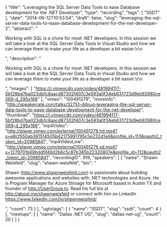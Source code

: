 {
  "title": "Leveraging the SQL Server Data Tools to ease Database development for the .NET Developer",
  "type": "recording",
  "tags": [
    "SSDT"
  ],
  "date": "2014-06-12T10:53:54",
  "draft": false,
  "slug": "leveraging-the-sql-server-data-tools-to-ease-database-development-for-the-net-developer-2",
  "abstract": "<p>Working with SQL is a chore for most .NET developers. In this session we will take a look at the SQL Server Data Tools in Visual Studio and how we can leverage them to make your life as a developer a bit easier.\r\n</p>",
  "description": "<p>Working with SQL is a chore for most .NET developers. In this session we will take a look at the SQL Server Data Tools in Visual Studio and how we can leverage them to make your life as a developer a bit easier.\r\n</p>",
  "images": [
    "https://i.vimeocdn.com/video/481994117-5bf28bd7ba023db1c8aacd87302f407c3e593a0f34eb631723d9eb92880ce069-d_295x166"
  ],
  "vimeo": "100491279",
  "moreinfo": "http://speakerrate.com/talks/32751-ddnug-leveraging-the-sql-server-data-tools-to-ease-database-development-for-the-net-developer",
  "thumbnail": "https://i.vimeocdn.com/video/481994117-5bf28bd7ba023db1c8aacd87302f407c3e593a0f34eb631723d9eb92880ce069-d_295x166",
  "mp4Video": "http://player.vimeo.com/external/100491279.hd.mp4?s=e8cf550ab381514505b42175991795c5e232d1a4&profile_id=113&oauth2_token_id=20985841",
  "mp4VideoLow": "http://player.vimeo.com/external/100491279.sd.mp4?s=1279701b69bdd5f49d2b6c5c87b385b22320807e&profile_id=112&oauth2_token_id=20985841",
  "recordingID": 919,
  "speakers": [
    {
      "name": "Shawn Weisfeld",
      "slug": "shawn-weisfeld",
      "bio": "<p>Shawn (http://www.shawnweisfeld.com) is passionate about building awesome applications and websites with .NET technologies and Azure. He is Program Manager for Azure Stroage for Microsoft based in Austin TX and founder of http://UserGroup.tv. Read his full bio at http://about.me/shawnweisfeld or connect with him on LinkedIn https://www.linkedin.com/in/shawnweisfeld/</p>",
      "count": 73
    }
  ],
  "ugtvtags": [
    {
      "name": "SSDT",
      "slug": "ssdt",
      "count": 4
    }
  ],
  "meetups": [
    {
      "name": "Dallas .NET UG",
      "slug": "dallas-net-ug",
      "count": 20
    }
  ]
}